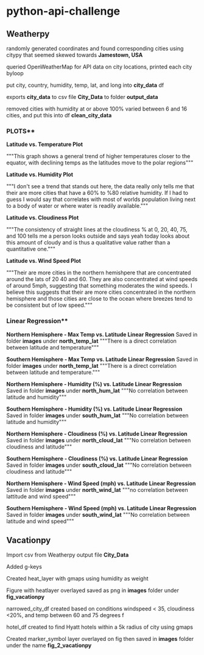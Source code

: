 # python-api-challenge

## Weatherpy

randomly generated coordinates and found corresponding cities using citypy that seemed skewed towards **Jamestown, USA**

queried OpenWeatherMap for API data on city locations, printed each city byloop

put city, country, humidity, temp, lat, and long into **city_data** df

exports **city_data** to csv file **City_Data** to folder **output_data** 

removed cities with humidity at or above 100% varied between 6 and 16 cities, and put this into df **clean_city_data**

### PLOTS**
**Latitude vs. Temperature Plot**

"""This graph shows a general trend of higher temperatures closer 
to the equator, with declining temps as the latitudes move to 
the polar regions"""

**Latitude vs. Humidity Plot**

"""I don't see a trend that stands out here, the data really only
tells me that their are more cities that have a 60% to %80 relative 
humidity. If I had to guess I would say that correlates with most 
of worlds population living next to a body of water or where water 
is readily available."""

**Latitude vs. Cloudiness Plot**

"""The consistency of straight lines at the cloudiness %
at 0, 20, 40, 75, and 100 tells me a person looks outside and says
yeah today looks about this amount of cloudy and is thus a qualitative
value rather than a quantitative one."""

**Latitude vs. Wind Speed Plot**

"""Their are more cities in the northern hemishpere that are concentrated
around the lats of 20 40 and 60. They are also concentrated at wind speeds 
of around 5mph, suggesting that something moderates the wind speeds. I 
believe this suggests that their are more cities concentrated in the northern 
hemisphere and those cities are close to the ocean where breezes tend to be
consistent but of low speed."""

### Linear Regression**
**Northern Hemisphere - Max Temp vs. Latitude Linear Regression**
Saved in folder **images** under **north_temp_lat**
"""There is a direct correlation between latitude and temperature"""

**Southern Hemisphere - Max Temp vs. Latitude Linear Regression**
Saved in folder **images** under **north_temp_lat**
"""There is a direct correlation between latitude and temperature."""

**Northern Hemisphere - Humidity (%) vs. Latitude Linear Regression**
Saved in folder **images** under **north_hum_lat**
"""No correlation between latitude and humidity"""

**Southern Hemisphere - Humidity (%) vs. Latitude Linear Regression**
Saved in folder **images** under **south_hum_lat**
"""No correlation between latitude and humidity"""

**Northern Hemisphere - Cloudiness (%) vs. Latitude Linear Regression**
Saved in folder **images** under **north_cloud_lat**
"""No correlation between cloudiness and latitude"""

**Southern Hemisphere - Cloudiness (%) vs. Latitude Linear Regression**
Saved in folder **images** under **south_cloud_lat**
"""No correlation between cloudiness and latitude"""

**Northern Hemisphere - Wind Speed (mph) vs. Latitude Linear Regression**
Saved in folder **images** under **north_wind_lat**
"""no correlation between lattitude and wind speed"""

**Southern Hemisphere - Wind Speed (mph) vs. Latitude Linear Regression**
Saved in folder **images** under **south_wind_lat**
"""No correlation between latitude and wind speed"""




## Vacationpy

Import csv from Weatherpy output file **City_Data**

Added g-keys

Created heat_layer with gmaps using humidity as weight

Figure with heatlayer overlayed saved as png in **images** folder under **fig_vacationpy**

narrowed_city_df created based on conditions windspeed < 35, cloudiness <20%,
and temp between 60 and 75 degrees f

hotel_df created to find Hyatt hotels within a 5k radius of city using gmaps

Created marker_symbol layer overlayed on fig then saved in **images** folder under
the name **fig_2_vacationpy**

